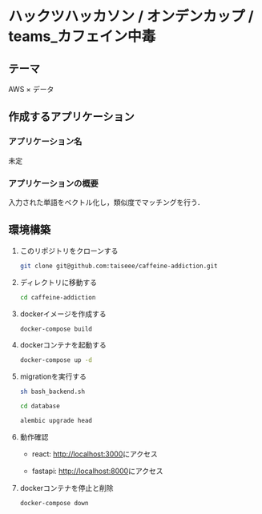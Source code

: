 # ハックツハッカソン / オンデンカップ / teams_カフェイン中毒

## テーマ

AWS × データ

## 作成するアプリケーション

### アプリケーション名

未定

### アプリケーションの概要

入力された単語をベクトル化し，類似度でマッチングを行う．

## 環境構築

1. このリポジトリをクローンする

    ``` bash
    git clone git@github.com:taiseee/caffeine-addiction.git
    ```

2. ディレクトリに移動する

    ``` bash
    cd caffeine-addiction
    ```

3. dockerイメージを作成する

    ``` bash
    docker-compose build
    ```

4. dockerコンテナを起動する

    ``` bash
    docker-compose up -d
    ```

5. migrationを実行する

    ``` bash
    sh bash_backend.sh

    cd database

    alembic upgrade head
    ```

6. 動作確認

    - react: [http://localhost:3000](http://localhost:3000)にアクセス

    - fastapi: [http://localhost:8000](http://localhost:8000)にアクセス

7. dockerコンテナを停止と削除

    ``` bash
    docker-compose down
    ```
